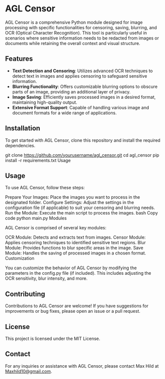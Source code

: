 # AGL Censor

AGL Censor is a comprehensive Python module designed for image processing with specific functionalities for censoring, saving, blurring, and OCR (Optical Character Recognition). This tool is particularly useful in scenarios where sensitive information needs to be redacted from images or documents while retaining the overall context and visual structure.

## Features

- **Text Detection and Censoring**: Utilizes advanced OCR techniques to detect text in images and applies censoring to safeguard sensitive information.
- **Blurring Functionality**: Offers customizable blurring options to obscure parts of an image, providing an additional layer of privacy.
- **Image Saving**: Efficiently saves processed images in a desired format, maintaining high-quality output.
- **Extensive Format Support**: Capable of handling various image and document formats for a wide range of applications.

## Installation

To get started with AGL Censor, clone this repository and install the required dependencies.

git clone https://github.com/yourusername/agl_censor.git
cd agl_censor
pip install -r requirements.txt
Usage

## Usage

To use AGL Censor, follow these steps:

Prepare Your Images: Place the images you want to process in the designated folder.
Configure Settings: Adjust the settings in the configuration file (if applicable) to suit your censoring and blurring needs.
Run the Module: Execute the main script to process the images.
bash
Copy code
python main.py
Modules

AGL Censor is comprised of several key modules:

OCR Module: Detects and extracts text from images.
Censor Module: Applies censoring techniques to identified sensitive text regions.
Blur Module: Provides functions to blur specific areas in the image.
Save Module: Handles the saving of processed images in a chosen format.
Customization

You can customize the behavior of AGL Censor by modifying the parameters in the config.py file (if included). This includes adjusting the OCR sensitivity, blur intensity, and more.

## Contributing

Contributions to AGL Censor are welcome! If you have suggestions for improvements or bug fixes, please open an issue or a pull request.

## License

This project is licensed under the MIT License.

## Contact

For any inquiries or assistance with AGL Censor, please contact Max Hild at Maxhild10@gmail.com.